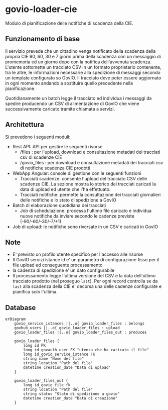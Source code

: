 # govio-loader-cie

Modulo di pianificazione delle notifiche di scadenza della CIE.

## Funzionamento di base

Il servizio prevede che un cittadino venga notificato della scadenza della propria CIE 90, 60, 30 e 7 giorni prima della scadenza con un messaggio di promemoria ed un giorno dopo con la notifica dell'avvenuta scadenza. L'utente sottomette un tracciato CSV in un formato proprietario contenente, tra le altre, le informazioni necessarie alla spedizione di messaggi secondo un template configurato so GovIO. Il tracciato deve poter essere aggiornato in ogni momento andando a sostituire quello precedente nella pianificazione.

Quotidianamente un batch legge il tracciato ed individua i messaggi da spedire producendo un CSV di alimentazione di GovIO che viene successivamente caricato tramite chiamata a servizi.

## Architettura

Si prevedono i seguenti moduli:


- Rest API: API per gestire le seguenti risorse
  - /files : per l'upload, download e consultazione metadati dei tracciati csv di scadenze CIE
  - /govio_files : per download e consultazione metadati dei tracciati csv di notifiche scadenza CIE prodotti
- WebApp Angular: console di gestione con le seguenti funzioni
  - Tracciati scadenze: consente l'upload del tracciato CSV delle scadenze CIE. La sezione mostra lo storico dei tracciati caricati  la data di upload ed utente che l'ha effettuato.
  - Tracciati notifiche: permette la consultazione dei tracciati giornalieri delle notifiche e lo stato di spedizione a GovIO
- Batch di elaborazione quotidiana dei tracciati
  - Job di schedulazione: processa l'ultimo file caricato e individua nuove notifiche da inviare secondo le cadenze previste (-90/-60/-30/-7/+1)
- Job di upload: le notifiche sono riversate in un CSV e caricati in GovIO 

## Note

- E' previsto un profilo utente specifico per l'accesso alle risorse
- Il GovIO servizi istance id e' un parametro di configurazione fisso per il file upload ed conseguente processamento
- la cadenza di spedizione e' un dato configurabile
- Il processamento legge l'ultima versione del CSV e la data dell'ultimo tracciato prodotto (nel proseguo `last`). Per ogni record controlla se da `last` alla scadenza della CIE e' decorsa una delle cadenze configurate e pianifica solo l'ultima.

## Database

```mermaid
erDiagram
    govio_service_istances ||..o{ govio_loader_files : belongs
    govhub_users ||..o{ govio_loader_files : upload  
    govio_loader_files ||..o{ govio_loader_files_out : produces

    govio_loader_files {
        long id PK
        long id_govauth_user FK "utenza che ha caricato il file" 
        long id_govio_service_istance FK
        string name "Nome del file"
        string location "Path del file"
        datetime creation_date "Data di upload"
    }

    govio_loader_files_out {
        long id_govio_file fk
        string location "Path del file" 
        string status "Stato di spedizione a govio"
        datetime creation_date "Data di creazione"
    }

```
